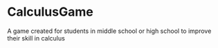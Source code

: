 # CalculusGame
A game created for students in middle school or high school to improve their skill in calculus

